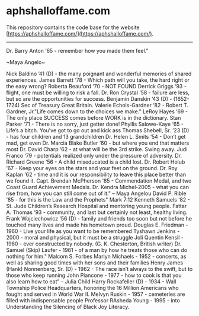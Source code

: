 # aphshalloffame.com

This repository contains the code base for the website [https://aphshalloffame.com/](https://aphshalloffame.com/).

---

Dr. Barry Anton ‘65 - remember how you made them feel.\" <p>~Maya Angelo~</p>
Nick Baldino ’41 (D) - the many poignant and wonderful memories of shared experiences.
James Barrett ‘78 - Which path will you take, the hard right or the easy wrong?
Roberta Beauford ‘70 - NOT FOUND
Derrick Griggs ‘93 - flight, one must be willing to risk a fall.
Dr. Ron Crystal ‘58 - failure are less, but so are the opportunities for success.
Benjamin Danskin ’43 (D) - (1652-1724) Sec of Treasury Great Britain.
Valerie Echols-Gardner ‘82 - Robert T. Gardner, Jr.\"Life comes down to the choices we make.\"
LeRoy Hayes ‘69 - The only place SUCCESS comes before WORK is in the dictionary.
Stan Parker ‘71 - There is no sorry, just getter done!
Phyllis Salowe-Kaye ‘65 - Life’s a bitch. You've got to go out and kick ass
Thomas Shebell, Sr. ’23 (D) - has four children and 13 grandchildren
Dr. Helen L. Smits ‘54 - Don’t get mad, get even
Dr. Marcia Blake Butler ‘60 - but where you end that matters most
Dr. David Charp ‘62 - at what will be the 3rd strike. Swing away.
Judi Franco ‘79 - potentials realized only under the pressure of adversity.
Dr. Richard Greene ‘56 - A child miseducated is a child lost.
Dr. Robert Holub ‘67 - Keep your eyes on the stars and your feet on the ground.
Dr. Roy Kaplan ‘62 - time and it is our responsibility to leave this place better than we found it.
Capt. Brendan McPherson ‘85 - Commendation Medal, and two Coast Guard Achievement Medals.
Dr. Kendra Michel-2005 - what you can rise from, how you can still come out of it.\" – Maya Angelou
David P. Rible ‘85 - for this is the Law and the Prophets\" Mark 7:12
Kenneth Samuels ‘82 - St. Jude Children’s Research Hospital and mentoring young people.
Fattar A. Thomas ‘93 - community, and last but certainly not least, healthy living.
Frank Wojciechowicz ‘56 (D) - family and friends too soon but not before he touched many lives and made his hometown proud.
Douglas E. Friedman - 1960 - Live your life as you want to be remembered
Tyshawn Jenkins - 2000 - moral and physical, but it must be a struggle
Joli Quentin Kensil - 1960 - ever constructed by nobody. (G. K. Chesterton, British writer)
Dr. Samuel (Skip) Laufer - 1961 - of a man by how he treats those who can do nothing for him.\"</em> Malcom S. Forbes
Marlyn Michaels - 1952 - concerts, as well as sharing good times with her sons and their families
Henry James (Hank) Nonnenberg, Sr. (D) - 1962 - The race isn’t always to the swift, but to those who keep running
John Piancone - 1977 - how to cook is that you also learn how to eat” – Julia Child
Harry Rockafeller (D) - 1934 - Wall Township Police Headquarters, honoring the 16 Million Americans who fought and served in World War II.
Melvyn Ruskin - 1957 - cemeteries are filled with indispensable people
Professor RAsheda Young - 1995 - into Understanding the Silencing of Black Joy Literacy.
